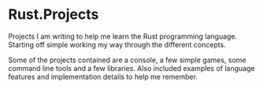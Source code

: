# Rust.Projects
Projects I am writing to help me learn the Rust programming language.
Starting off simple working my way through the different concepts.

Some of the projects contained are a console, a few simple games,
some command line tools and a few libraries. Also included examples 
of language features and implementation details to help me remember.
